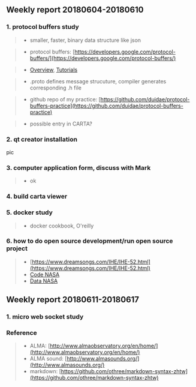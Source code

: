 ## Weekly report 20180604-20180610

### 1. protocol buffers study
>* smaller, faster, binary data structure like json

>* protocol buffers: [https://developers.google.com/protocol-buffers/](https://developers.google.com/protocol-buffers/)

>* [Overview](https://developers.google.com/protocol-buffers/docs/overview), [Tutorials](https://developers.google.com/protocol-buffers/docs/tutorials)

>* .proto defines message strucuture, compiler generates corresponding .h file

>* github repo of my practice: [https://github.com/duidae/protocol-buffers-practice](https://github.com/duidae/protocol-buffers-practice)

>* possible entry in CARTA?

### 2. qt creator installation
pic

### 3. computer application form, discuss with Mark
>* ok

### 4. build carta viewer
### 5. docker study
>* docker cookbook, O'reilly
### 6. how to do open source development/run open source project
>* [https://www.dreamsongs.com/IHE/IHE-52.html](https://www.dreamsongs.com/IHE/IHE-52.html)
>* [Code NASA](https://code.nasa.gov/)
>* [Data NASA](https://data.nasa.gov/)

## Weekly report 20180611-20180617
### 1. micro web socket study


### Reference
>* ALMA: [http://www.almaobservatory.org/en/home/](http://www.almaobservatory.org/en/home/)
>* ALMA sound: [http://www.almasounds.org/](http://www.almasounds.org/)
>* markdown: [https://github.com/othree/markdown-syntax-zhtw](https://github.com/othree/markdown-syntax-zhtw)
